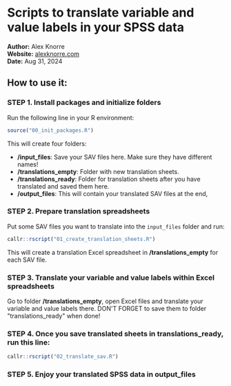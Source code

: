 # Scripts to translate variable and value labels in your SPSS data
**Author:** Alex Knorre  
**Website:** [alexknorre.com](https://alexknorre.com)  
**Date:** Aug 31, 2024

## How to use it:

### STEP 1. Install packages and initialize folders
Run the following line in your R environment:

```r
source("00_init_packages.R")
```

This will create four folders:
- **/input_files**: Save your SAV files here. Make sure they have different names!
- **/translations_empty**: Folder with new translation sheets.
- **/translations_ready**: Folder for translation sheets after you have translated and saved them here.
- **/output_files**: This will contain your translated SAV files at the end,

### STEP 2. Prepare translation spreadsheets
Put some SAV files you want to translate into the `input_files` folder and run:

```r
callr::rscript("01_create_translation_sheets.R")
```

This will create a translation Excel spreadsheet in **/translations_empty** for each SAV file.

### STEP 3. Translate your variable and value labels within Excel spreadsheets

Go to folder **/translations_empty**, open Excel files and translate your variable and value labels there. DON'T FORGET to save them to folder "translations_ready" when done!

### STEP 4. Once you save translated sheets in translations_ready, run this line:
```r
callr::rscript("02_translate_sav.R")
```
### STEP 5. Enjoy your translated SPSS data in output_files
